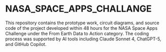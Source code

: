 # NASA_SPACE_APPS_CHALLANGE
This repository contains the prototype work, circuit diagrams, and source code of the project developed within 48 hours for the NASA Space Apps Challenge under the From Earth Data to Action category. The coding process was supported by AI tools including Claude Sonnet 4, ChatGPT-5, and GitHub Copilot.

